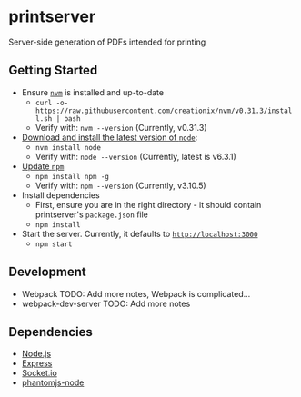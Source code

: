 # printserver
Server-side generation of PDFs intended for printing

## Getting Started
- Ensure [`nvm`](https://github.com/creationix/nvm) is installed and up-to-date
  - `curl -o- https://raw.githubusercontent.com/creationix/nvm/v0.31.3/install.sh | bash`
  - Verify with: `nvm --version` (Currently, v0.31.3)
- [Download and install the latest version of `node`](https://github.com/creationix/nvm#usage):
  - `nvm install node`
  - Verify with: `node --version` (Currently, latest is v6.3.1)
- [Update `npm`](https://docs.npmjs.com/getting-started/installing-node#updating-npm)
  - `npm install npm -g` 
  - Verify with: `npm --version` (Currently, v3.10.5)
- Install dependencies
  - First, ensure you are in the right directory - it should contain printserver's `package.json` file
  - `npm install`
- Start the server. Currently, it defaults to [`http://localhost:3000`](http://localhost:3000)
  - `npm start`

## Development
- Webpack TODO: Add more notes, Webpack is complicated...
- webpack-dev-server TODO: Add more notes

## Dependencies
- [Node.js](https://nodejs.org/dist/latest-v6.x/docs/api/)
- [Express](https://expressjs.com/en/4x/api.html)
- [Socket.io](http://socket.io/docs/)
- [phantomjs-node](https://github.com/amir20/phantomjs-node)
